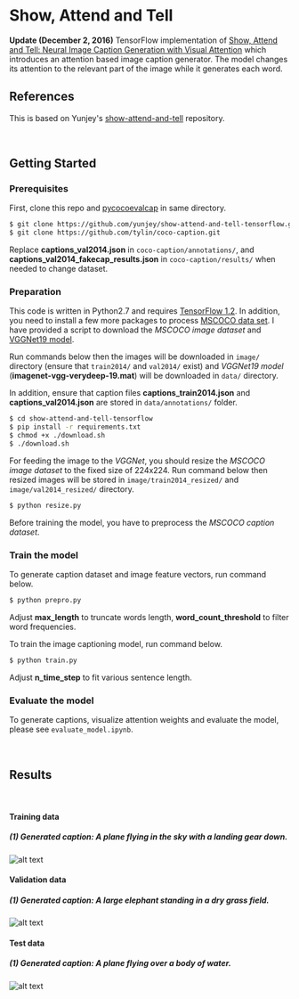 # Show, Attend and Tell 
<b> Update (December 2, 2016)</b> TensorFlow implementation of [Show, Attend and Tell: Neural Image Caption Generation with Visual Attention](http://arxiv.org/abs/1502.03044) which introduces an attention based image caption generator. The model changes its attention to the relevant part of the image while it generates each word.


## References

This is based on Yunjey's [show-attend-and-tell](https://github.com/yunjey/show-attend-and-tell) repository.

<br/>

## Getting Started

### Prerequisites

First, clone this repo and [pycocoevalcap](https://github.com/tylin/coco-caption.git) in same directory.

```bash
$ git clone https://github.com/yunjey/show-attend-and-tell-tensorflow.git
$ git clone https://github.com/tylin/coco-caption.git
```

Replace <b>captions_val2014.json</b> in `coco-caption/annotations/`, and <b>captions_val2014_fakecap_results.json</b> in `coco-caption/results/` when needed to change dataset.

### Preparation

This code is written in Python2.7 and requires [TensorFlow 1.2](https://www.tensorflow.org/versions/r1.2/install/install_linux). In addition, you need to install a few more packages to process [MSCOCO data set](http://mscoco.org/home/). I have provided a script to download the <i>MSCOCO image dataset</i> and [VGGNet19 model](http://www.vlfeat.org/matconvnet/pretrained/). 

Run commands below then the images will be downloaded in `image/` directory (ensure that `train2014/` and `val2014/` exist) and <i>VGGNet19 model</i> (<b>imagenet-vgg-verydeep-19.mat</b>) will be downloaded in `data/` directory. 

In addition, ensure that caption files <b>captions_train2014.json</b> and <b>captions_val2014.json</b> are stored in `data/annotations/` folder.


```bash
$ cd show-attend-and-tell-tensorflow
$ pip install -r requirements.txt
$ chmod +x ./download.sh
$ ./download.sh
```

For feeding the image to the <i>VGGNet</i>, you should resize the <i>MSCOCO image dataset</i> to the fixed size of 224x224. Run command below then resized images will be stored in `image/train2014_resized/` and `image/val2014_resized/` directory.

```bash
$ python resize.py
```

Before training the model, you have to preprocess the <i>MSCOCO caption dataset</i>.

### Train the model 

To generate caption dataset and image feature vectors, run command below.

```bash
$ python prepro.py
```

Adjust <b>max_length</b> to truncate words length, <b>word_count_threshold</b> to filter word frequencies.
<br>

To train the image captioning model, run command below. 

```bash
$ python train.py
```

Adjust <b>n_time_step</b> to fit various sentence length.
<br>


### Evaluate the model 

To generate captions, visualize attention weights and evaluate the model, please see `evaluate_model.ipynb`.


<br/>

## Results
 
<br/>

#### Training data

##### (1) Generated caption: A plane flying in the sky with a landing gear down.
![alt text](jpg/train2.jpg "train image")

#### Validation data

##### (1) Generated caption: A large elephant standing in a dry grass field.
![alt text](jpg/val.jpg "val image")

#### Test data

##### (1) Generated caption: A plane flying over a body of water.
![alt text](jpg/test.jpg "test image")



